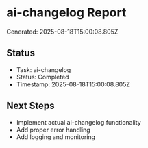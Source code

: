 # ai-changelog Report

Generated: 2025-08-18T15:00:08.805Z

## Status
- Task: ai-changelog
- Status: Completed
- Timestamp: 2025-08-18T15:00:08.805Z

## Next Steps
- Implement actual ai-changelog functionality
- Add proper error handling
- Add logging and monitoring
